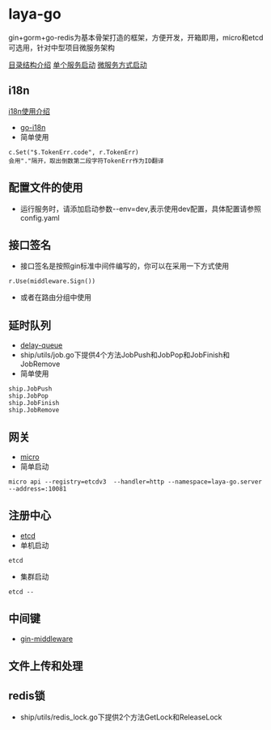 # laya-go
gin+gorm+go-redis为基本骨架打造的框架，方便开发，开箱即用，micro和etcd可选用，针对中型项目微服务架构

[目录结构介绍](https://github.com/LaYa-op/laya-go/wiki/%E7%9B%AE%E5%BD%95%E7%BB%93%E6%9E%84%E4%BB%8B%E7%BB%8D)
[单个服务启动](https://github.com/LaYa-op/laya-go/wiki/%E5%8D%95%E4%B8%AA%E6%9C%8D%E5%8A%A1%E5%90%AF%E5%8A%A8)
[微服务方式启动](https://github.com/LaYa-op/laya-go/wiki/%E5%BE%AE%E6%9C%8D%E5%8A%A1%E6%96%B9%E5%BC%8F%E5%90%AF%E5%8A%A8)

## i18n
[i18n使用介绍](https://github.com/LaYa-op/laya-go/wiki/i18n)

- [go-i18n](https://github.com/nicksnyder/go-i18n)
- 简单使用
```
c.Set("$.TokenErr.code", r.TokenErr)
会用"."隔开，取出倒数第二段字符TokenErr作为ID翻译
```

## 配置文件的使用
- 运行服务时，请添加启动参数--env=dev,表示使用dev配置，具体配置请参照config.yaml

## 接口签名
- 接口签名是按照gin标准中间件编写的，你可以在采用一下方式使用
```
r.Use(middleware.Sign())
```
- 或者在路由分组中使用

## 延时队列
- [delay-queue](https://github.com/ouqiang/delay-queue)
- ship/utils/job.go下提供4个方法JobPush和JobPop和JobFinish和JobRemove
- 简单使用
```
ship.JobPush
ship.JobPop
ship.JobFinish
ship.JobRemove
```

## 网关
- [micro](https://github.com/micro/micro)
- 简单启动
```
micro api --registry=etcdv3  --handler=http --namespace=laya-go.server --address=:10081
```

## 注册中心
- [etcd](https://github.com/etcd-io/etcd)
- 单机启动
```
etcd
```
- 集群启动
```
etcd --
```

## 中间键
- [gin-middleware](https://github.com/gin-gonic/gin)

## 文件上传和处理

## redis锁
- ship/utils/redis_lock.go下提供2个方法GetLock和ReleaseLock
